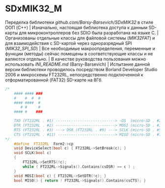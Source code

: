 # SDxMIK32_M
Переделка библиотеки *github.com/Barsy-Barsevich/SDxMIK32* в стиле ООП (C++) | 
Изначально, настоящая библиотека доступа к данным SD-карты для микроконтроллеров без SDIO была разработана на языке C. | 
Организованы отдельные классы для файловой системы (*MIK32FAT*) и для взаимодействия с SD-картой через одноразрядный SPI (*MIK32_SPI_SD*) | 
Все необходимые макроопределения, переменные и функции (методы) сейчас помещены в соответствующие классы и не валяются отдельно. | 
В качестве руководства пользования можно использовать *INI_README.md* (Barsy-Barsevich) | 
Испытание данной версии библиотеки проводилось посредством Borland Developer Studio 2006 и микросхемы FT232RL, непосредственно подключенной к отформатированной (FAT32) SD-карте на 8Гб.
```cpp
/*
    #### #### ###
    #    #  #  #
    #### ####  #
       # #     #
    #### #    ###

    TXD (FT232RL . #1) ---------------------------> ~DS  (micro-SD . #2)
    DTR (FT232RL . #2) ---------------------------> MOSI (micro-SD . #3)
    RTS (FT232RL . #3) ---> DSR (FT232RL . #9) ---> SCLK (micro-SD . #5)
    CTS (FT232RL . #11) --------------------------> MISO (micro-SD . #7)
*/
    #define  FT232RL  Form2->cp
    void DeviceSelect(bool c) { FT232RL->SetBreak(c); }
    void SCLK(bool c)
    {
        FT232RL->SetRTS(!c);
        while ( FT232RL->Signals().Contains(csDSR) == c ) ;
    }
    void MOSI(bool c) { FT232RL->SetDTR(!c); }
    bool MISO() { return ! FT232RL->Signals().Contains(csCTS); }
```
